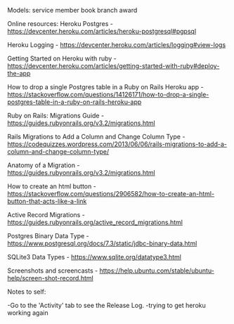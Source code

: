 Models:
service member
book
branch
award

Online resources:
Heroku Postgres - https://devcenter.heroku.com/articles/heroku-postgresql#pgpsql

Heroku Logging - https://devcenter.heroku.com/articles/logging#view-logs

Getting Started on Heroku with ruby - https://devcenter.heroku.com/articles/getting-started-with-ruby#deploy-the-app

How to drop a single Postgres table in a Ruby on Rails Heroku app - https://stackoverflow.com/questions/14126171/how-to-drop-a-single-postgres-table-in-a-ruby-on-rails-heroku-app

Ruby on Rails: Migrations Guide - https://guides.rubyonrails.org/v3.2/migrations.html

Rails Migrations to Add a Column and Change Column Type - https://codequizzes.wordpress.com/2013/06/06/rails-migrations-to-add-a-column-and-change-column-type/

Anatomy of a Migration - https://guides.rubyonrails.org/v3.2/migrations.html

How to create an html button - https://stackoverflow.com/questions/2906582/how-to-create-an-html-button-that-acts-like-a-link

Active Record Migrations - https://guides.rubyonrails.org/active_record_migrations.html

Postgres Binary Data Type - https://www.postgresql.org/docs/7.3/static/jdbc-binary-data.html

SQLite3 Data Types - https://www.sqlite.org/datatype3.html

Screenshots and screencasts - https://help.ubuntu.com/stable/ubuntu-help/screen-shot-record.html


Notes to self:

-Go to the 'Activity' tab to see the Release Log.
-trying to get heroku working again
